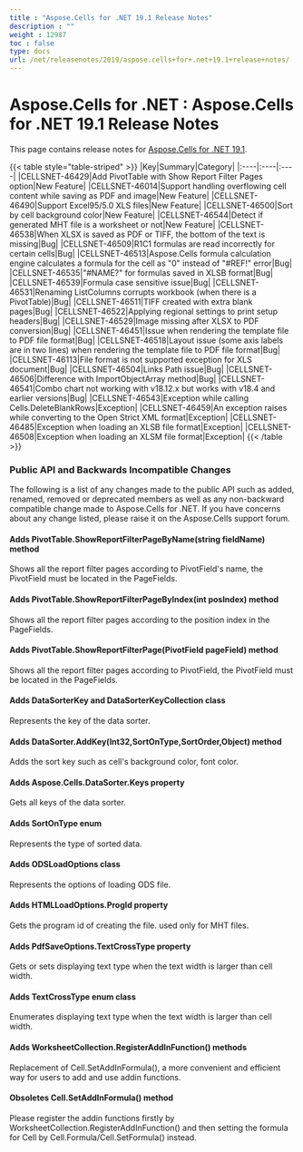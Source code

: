 ```yaml
---
title : "Aspose.Cells for .NET 19.1 Release Notes" 
description : "" 
weight : 12987 
toc : false
type: docs
url: /net/releasenotes/2019/aspose.cells+for+.net+19.1+release+notes/
---
```


# Aspose.Cells for .NET : Aspose.Cells for .NET 19.1 Release Notes


This page contains release notes for [Aspose.Cells for .NET 19.1](https://www.nuget.org/packages/Aspose.Cells/19.1.0).

{{< table style="table-striped" >}}
|Key|Summary|Category|
|:----|:----|:----|
|CELLSNET-46429|Add PivotTable with Show Report Filter Pages option|New Feature|
|CELLSNET-46014|Support handling overflowing cell content while saving as PDF and image|New Feature|
|CELLSNET-46490|Support Excel95/5.0 XLS files|New Feature|
|CELLSNET-46500|Sort by cell background color|New Feature|
|CELLSNET-46544|Detect if generated MHT file is a worksheet or not|New Feature|
|CELLSNET-46538|When XLSX is saved as PDF or TIFF, the bottom of the text is missing|Bug|
|CELLSNET-46509|R1C1 formulas are read incorrectly for certain cells|Bug|
|CELLSNET-46513|Aspose.Cells formula calculation engine calculates a formula for the cell as "0" instead of "#REF!" error|Bug|
|CELLSNET-46535|"#NAME?" for formulas saved in XLSB format|Bug|
|CELLSNET-46539|Formula case sensitive issue|Bug|
|CELLSNET-46531|Renaming ListColumns corrupts workbook (when there is a PivotTable)|Bug|
|CELLSNET-46511|TIFF created with extra blank pages|Bug|
|CELLSNET-46522|Applying regional settings to print setup headers|Bug|
|CELLSNET-46529|Image missing after XLSX to PDF conversion|Bug|
|CELLSNET-46451|Issue when rendering the template file to PDF file format|Bug|
|CELLSNET-46518|Layout issue (some axis labels are in two lines) when rendering the template file to PDF file format|Bug|
|CELLSNET-46113|File format is not supported exception for XLS document|Bug|
|CELLSNET-46504|Links Path issue|Bug|
|CELLSNET-46506|Difference with ImportObjectArray method|Bug|
|CELLSNET-46541|Combo chart not working with v18.12.x but works with v18.4 and earlier versions|Bug|
|CELLSNET-46543|Exception while calling Cells.DeleteBlankRows|Exception|
|CELLSNET-46459|An exception raises while converting to the Open Strict XML format|Exception|
|CELLSNET-46485|Exception when loading an XLSB file format|Exception|
|CELLSNET-46508|Exception when loading an XLSM file format|Exception|
{{< /table >}}

### Public API and Backwards Incompatible Changes

The following is a list of any changes made to the public API such as added, renamed, removed or deprecated members as well as any non-backward compatible change made to Aspose.Cells for .NET. If you have concerns about any change listed, please raise it on the Aspose.Cells support forum.

#### Adds PivotTable.ShowReportFilterPageByName(string fieldName) method

Shows all the report filter pages according to PivotField's name, the PivotField must be located in the PageFields.

#### Adds PivotTable.ShowReportFilterPageByIndex(int posIndex) method 

Shows all the report filter pages according to the position index in the PageFields.

#### Adds PivotTable.ShowReportFilterPage(PivotField pageField) method

Shows all the report filter pages according to PivotField, the PivotField must be located in the PageFields.

#### Adds DataSorterKey and DataSorterKeyCollection class

Represents the key of the data sorter.

#### Adds DataSorter.AddKey(Int32,SortOnType,SortOrder,Object) method

Adds the sort key such as cell's background color, font color.

#### Adds Aspose.Cells.DataSorter.Keys property

Gets all keys of the data sorter.

#### Adds SortOnType enum

Represents the type of sorted data.

#### Adds ODSLoadOptions class

Represents the options of loading ODS file.

#### Adds HTMLLoadOptions.ProgId property

Gets the program id of creating the file. used only for MHT files.

#### Adds PdfSaveOptions.TextCrossType property

Gets or sets displaying text type when the text width is larger than cell width.

#### Adds TextCrossType enum class

Enumerates displaying text type when the text width is larger than cell width.

#### Adds WorksheetCollection.RegisterAddInFunction() methods

Replacement of Cell.SetAddInFormula(), a more convenient and efficient way for users to add and use addin functions.

#### Obsoletes Cell.SetAddInFormula() method

Please register the addin functions firstly by WorksheetCollection.RegisterAddInFunction() and then setting the formula for Cell by Cell.Formula/Cell.SetFormula() instead.

